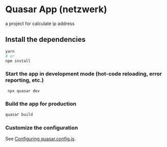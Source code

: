 # Quasar App (netzwerk)

a project for calculate ip address

## Install the dependencies
```bash
yarn
# or
npm install
```

### Start the app in development mode (hot-code reloading, error reporting, etc.)
```bash zu starten!!
 npx quasar dev

```


### Build the app for production
```bash
quasar build
```

### Customize the configuration
See [Configuring quasar.config.js](https://v2.quasar.dev/quasar-cli-webpack/quasar-config-js).
